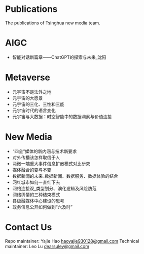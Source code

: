 # Publications
The publications of Tsinghua new media team. 

# AIGC
- 智能对话新篇章——ChatGPT的探索与未来_沈阳

# Metaverse
- 元宇宙不是法外之地
- 元宇宙的大愿景
- 元宇宙的三化、三性和三能
- 元宇宙时代的语言变化
- 元宇宙与大数据：时空智能中的数据洞察与价值连接

# New Media
- “四全”媒体的新内涵与技术新要求
- 对外传播该怎样取信于人
- 两微一端重大事件信息扩散模式对比研究
- 媒体融合的变与不变
- 数据新闻的未来_数据新闻、数据服务、数据体验的结合
- 网红城市如何一直红下去
- 网络连接观_类型划分、演化逻辑及风险防范
- 网络舆情的三种结束模式
- 县级融媒体中心建设的思考
- 政务信息公开如何做到“六及时”

# Contact Us
Repo maintainer: Yajie Hao <haoyajie930128@gmail.com>
Technical maintainer: Leo Lu <dearsuley@gmail.com>
